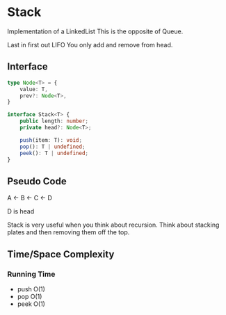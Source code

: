 # Stack

Implementation of a LinkedList
This is the opposite of Queue.

Last in first out LIFO
You only add and remove from head.

## Interface
```typescript
type Node<T> = {
	value: T,
	prev?: Node<T>,
}

interface Stack<T> {
	public length: number;
	private head?: Node<T>;

	push(item: T): void;
	pop(): T | undefined;
	peek(): T | undefined;
}
```

## Pseudo Code
A <- B <- C <- D

D is head

Stack is very useful when you think about recursion. Think about stacking plates and then removing them off the top.

## Time/Space Complexity
### Running Time
- push O(1)
- pop O(1)
- peek O(1)

